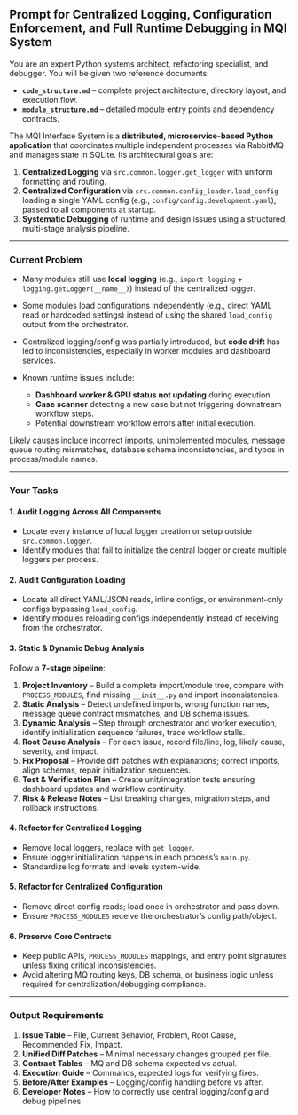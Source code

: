 
## **Prompt for Centralized Logging, Configuration Enforcement, and Full Runtime Debugging in MQI System**

You are an expert Python systems architect, refactoring specialist, and debugger.
You will be given two reference documents:

* **`code_structure.md`** – complete project architecture, directory layout, and execution flow.
* **`module_structure.md`** – detailed module entry points and dependency contracts.

The MQI Interface System is a **distributed, microservice-based Python application** that coordinates multiple independent processes via RabbitMQ and manages state in SQLite.
Its architectural goals are:

1. **Centralized Logging** via `src.common.logger.get_logger` with uniform formatting and routing.
2. **Centralized Configuration** via `src.common.config_loader.load_config` loading a single YAML config (e.g., `config/config.development.yaml`), passed to all components at startup.
3. **Systematic Debugging** of runtime and design issues using a structured, multi-stage analysis pipeline.

---

### **Current Problem**

* Many modules still use **local logging** (e.g., `import logging` + `logging.getLogger(__name__)`) instead of the centralized logger.
* Some modules load configurations independently (e.g., direct YAML read or hardcoded settings) instead of using the shared `load_config` output from the orchestrator.
* Centralized logging/config was partially introduced, but **code drift** has led to inconsistencies, especially in worker modules and dashboard services.
* Known runtime issues include:

  * **Dashboard worker & GPU status not updating** during execution.
  * **Case scanner** detecting a new case but not triggering downstream workflow steps.
  * Potential downstream workflow errors after initial execution.

Likely causes include incorrect imports, unimplemented modules, message queue routing mismatches, database schema inconsistencies, and typos in process/module names.

---

### **Your Tasks**

#### **1. Audit Logging Across All Components**

* Locate every instance of local logger creation or setup outside `src.common.logger`.
* Identify modules that fail to initialize the central logger or create multiple loggers per process.

#### **2. Audit Configuration Loading**

* Locate all direct YAML/JSON reads, inline configs, or environment-only configs bypassing `load_config`.
* Identify modules reloading configs independently instead of receiving from the orchestrator.

#### **3. Static & Dynamic Debug Analysis**

Follow a **7-stage pipeline**:

1. **Project Inventory** – Build a complete import/module tree, compare with `PROCESS_MODULES`, find missing `__init__.py` and import inconsistencies.
2. **Static Analysis** – Detect undefined imports, wrong function names, message queue contract mismatches, and DB schema issues.
3. **Dynamic Analysis** – Step through orchestrator and worker execution, identify initialization sequence failures, trace workflow stalls.
4. **Root Cause Analysis** – For each issue, record file/line, log, likely cause, severity, and impact.
5. **Fix Proposal** – Provide diff patches with explanations; correct imports, align schemas, repair initialization sequences.
6. **Test & Verification Plan** – Create unit/integration tests ensuring dashboard updates and workflow continuity.
7. **Risk & Release Notes** – List breaking changes, migration steps, and rollback instructions.

#### **4. Refactor for Centralized Logging**

* Remove local loggers, replace with `get_logger`.
* Ensure logger initialization happens in each process’s `main.py`.
* Standardize log formats and levels system-wide.

#### **5. Refactor for Centralized Configuration**

* Remove direct config reads; load once in orchestrator and pass down.
* Ensure `PROCESS_MODULES` receive the orchestrator’s config path/object.

#### **6. Preserve Core Contracts**

* Keep public APIs, `PROCESS_MODULES` mappings, and entry point signatures unless fixing critical inconsistencies.
* Avoid altering MQ routing keys, DB schema, or business logic unless required for centralization/debugging compliance.

---

### **Output Requirements**

1. **Issue Table** – File, Current Behavior, Problem, Root Cause, Recommended Fix, Impact.
2. **Unified Diff Patches** – Minimal necessary changes grouped per file.
3. **Contract Tables** – MQ and DB schema expected vs actual.
4. **Execution Guide** – Commands, expected logs for verifying fixes.
5. **Before/After Examples** – Logging/config handling before vs after.
6. **Developer Notes** – How to correctly use central logging/config and debug pipelines.

